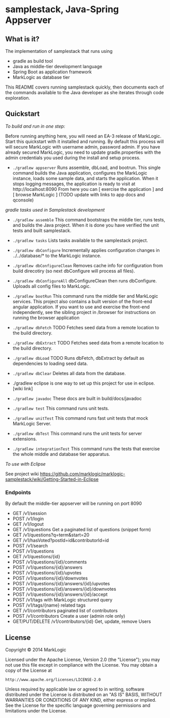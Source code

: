 # samplestack, Java-Spring Appserver

## What is it?

The implementation of samplestack that runs using 

* gradle as build tool
* Java as middle-tier development language
* Spring Boot as application framework
* MarkLogic as database tier

This README covers running samplestack quickly, then documents each of the commands
available to the Java developer as she iterates through code exploration.

## Quickstart 

*To build and run in one step:*

Before running anything here, you will need an EA-3 release of MarkLogic.
Start this quickstart with it installed and running.  By default this process will
will secure MarkLogic with username admin, password admin.  If you have already secured 
MarkLogic, you need to update gradle.properties with the admin credentials you used 
during the install and setup process.

* `./gradlew appserver`    Runs assemble, dbLoad, and bootrun.  This single command builds the Java application, configures the MarkLogic instance, loads some sample data, and starts the application.  When it stops logging messages, the application is ready to visit at http://localhost:8090   From here you can [ exercise the application ] and [ browse MarkLogic ]  (TODO update with links to app docs and qconsole)

*gradle tasks used in Samplestack development*

* `./gradlew assemble`   This command bootstraps the middle tier, runs tests, and builds the Java project.  When it is done you have verified the unit tests and built samplestack.
* `./gradlew tasks`  Lists tasks available to the samplestack project.
 
* `./gradlew dbConfigure`  Incrementally applies configuration changes in ../../database/* to the MarkLogic instance.
* `./gradlew dbConfigureClean`   Removes cache info for configuration from build direcotiry (so next dbConfigure will process all files).
* `./gradlew dbConfigureAll`   dbConfigureClean then runs dbConfigure.  Uploads all config files to MarkLogic.
 
* `./gradlew bootRun`       This command runs the middle tier and MarkLogic services.  This project also contains a built version of the front-end angular application.  If you want to use and exercise the front-end independently, see the sibling project in /browser for instructions on running the browser application
* `./gradlew dbFetch`  TODO Fetches seed data from a remote location to the build directory.
* `./gradlew dbExtract`  TODO Fetches seed data from a remote location to the build directory.
* `./gradlew dbLoad` TODO Runs dbFetch, dbExtract by default as dependencies to loading seed data.
* `./gradlew dbClear`  Deletes all data from the database.
 
* ./gradlew eclipse  is one way to set up this project for use in eclipse.  [wiki link]
* `./gradlew javadoc` These docs are built in build/docs/javadoc

* `./gradlew test` This command runs unit tests.  
* `./gradlew unitTest` This command runs fast unit tests that mock MarkLogic Server.  
* `./gradlew dbTest` This command runs the unit tests for server extensions.
* `./gradlew integrationTest` This command runs the tests that exercise the whole middle and database tier apparatus.


*To use with Eclipse*

See project wiki https://github.com/marklogic/marklogic-samplestack/wiki/Getting-Started-in-Eclipse

### Endpoints

By default the middle-tier appserver will be running on port 8090

* GET /v1/session
* POST /v1/login
* GET /v1/logout
* GET /v1/questions  Get a paginated list of questions (snippet form)
* GET /v1/questions?q=term&start=20
* GET /v1/hasVoted?postId=id&contributorId=id
* POST /v1/search
* POST /v1/questions
* GET /v1/questions/{id}
* POST /v1/questions/{id}/comments
* POST /v1/questions/{id}/answers
* POST /v1/questions/{id}/upvotes
* POST /v1/questions/{id}/downvotes
* POST /v1/questions/{id}/answers/{id}/upvotes
* POST /v1/questions/{id}/answers/{id}/downvotes
* POST /v1/questions/{id}/answers/{id}/accept
* POST /v1/tags   with MarkLogic structured query
* POST /v1/tags/{name}   related tags
* GET /v1/contributors paginated list of contributors
* POST /v1/contributors Create a user  (admin role only)
* GET/PUT/DELETE /v1/contributors/{id} Get, update, remove Users


## License

Copyright © 2014 MarkLogic

Licensed under the Apache License, Version 2.0 (the "License");
you may not use this file except in compliance with the License.
You may obtain a copy of the License at

    http://www.apache.org/licenses/LICENSE-2.0

Unless required by applicable law or agreed to in writing, software
distributed under the License is distributed on an "AS IS" BASIS,
WITHOUT WARRANTIES OR CONDITIONS OF ANY KIND, either express or implied.
See the License for the specific language governing permissions and
limitations under the License.
